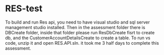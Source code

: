 # RES-test
To build and run Res api, you need to have visual studio and sql server management studio installed.
Then in the assessment folder there is DBCreate folder, inside that folder please run ResDbCreate fisrt to create db, and the CustomerAccountDetailsCreate to create a table.
To run vs code, unzip it and open RES.API.sln.
it took me 3 half days to complete this assessment.
